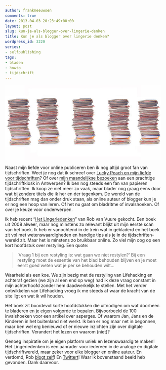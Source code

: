 ```yaml
---
author: frankmeeuwsen
comments: true
date: 2013-04-03 20:23:49+00:00
layout: post
slug: kun-je-als-blogger-over-lingerie-denken
title: Kun je als blogger over lingerie denken?
wordpress_id: 3220
series:
- selfpublishing
tags:
- bladen
- howto
- tijdschrift
---
```


![Bladen13](../images/uploadimages/Bladen13-550x264.jpg)

Naast mijn liefde voor online publiceren ben ik nog altijd groot fan van tijdschriften. Weet je nog dat ik schreef over [Lucky Peach en mijn liefde voor tijdschriften](http://incredibleadventure.nl/2011/10/waarom-ik-toch-van-tijdschriften-blijf-houden/)? Of over [mijn maandelijkse bezoeken](http://incredibleadventure.nl/2010/01/tijd-voor-tijdschriften/) aan een prachtige tijdschriftkiosk in Antwerpen? Ik ben nog steeds een fan van papieren tijdschriften. Ik koop ze niet meer zo vaak, maar blader nog graag eens door wat bijzondere titels die ik her en der tegenkom. De wereld van de tijdschriften mag dan onder druk staan, als online auteur of blogger kun je er nog een hoop van leren. Of het nu gaat om bladritme of invalshoeken. Of over je keuze voor onderwerpen.

Ik heb recent “[Het Lingeriedenken](http://www.bol.com/nl/p/het-lingeriedenken/1001004005971209/)” van Rob van Vuure gekocht. Een boek uit 2008 alweer, maar nog minstens zo relevant blijkt uit mijn eerste scan van het boek. Ik heb er vanochtend in de trein wat in gebladerd en het boek zit vol met wetenswaardigheden en handige tips als je in de tijdschriften-wereld zit. Maar het is minstens zo bruikbaar online. Zo viel mijn oog op een kort hoofdstuk over restyling. Een quote:


<blockquote>‘Vraag 1 bij een restyling is: wat gaan we niet restylen?’ Bij een restyling moet de essentie van het blad behouden blijven en je moet eerst goed weten wat je per se behouden wilt…</blockquote>


Waarheid als een koe. We zijn bezig met de restyling van Lifehacking en achteraf gezien (we zijn al een end op weg) had ik deze vraag constant in mijn achterhoofd zonder hem daadwerkelijk te stellen. Met het verder ontwikkelen van Lifehacking vroeg ik me steeds af waar de kracht van de site ligt en wat ik wil houden.

Het boek zit boordevol korte hoofdstukken die uitnodigen om wat doorheen te bladeren en je eigen volgorde te bepalen. Bijvoorbeeld de 100 invalshoeken voor een artikel over asperges. Of waarom Jan, Jans en de Kinderen in het buitenland niet werkt. Ik ben er nog maar net in begonnen, maar ben wel erg benieuwd of er nieuwe inzichten zijn over digitale tijdschriften. Verandert het lezen en waarom (niet)?

Genoeg inspiratie om je eigen platform uniek en lezenswaardig te maken! Het Lingeriedenken is een aanrader voor iedereen in de analoge en digitale tijdschriftwereld, maar zeker voor elke blogger en online auteur. En verdomd, Rob [blogt zelf](http://www.zbcom.nl/topics/bldndktr/)! En [Twittert](https://twitter.com/BLDNDKTR)! Waar ik bovenstaand beeld heb gevonden. Dank daarvoor.
